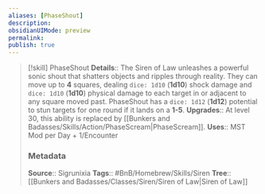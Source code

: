 ```yaml
---
aliases: [PhaseShout]
description: 
obsidianUIMode: preview
permalink: 
publish: true
---
```


> [!skill] PhaseShout
> **Details**:: The Siren of Law unleashes a powerful sonic shout that shatters objects and ripples through reality. They can move up to **4** squares, dealing `dice: 1d10` (**1d10**) shock damage and `dice: 1d10` (**1d10**) physical damage to each target in or adjacent to any square moved past. PhaseShout has a `dice: 1d12` (**1d12**) potential to stun targets for one round if it lands on a **1-5**.
> **Upgrades**:: At level 30, this ability is replaced by [[Bunkers and Badasses/Skills/Action/PhaseScream|PhaseScream]].
> **Uses**::  MST Mod per Day + 1/Encounter
> ### Metadata
> **Source**:: Sigrunixia
> **Tags**:: #BnB/Homebrew/Skills/Siren
> **Tree**:: [[Bunkers and Badasses/Classes/Siren/Siren of Law|Siren of Law]]
